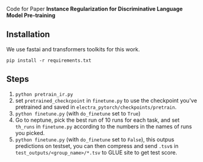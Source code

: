 Code for Paper **Instance Regularization for Discriminative Language Model Pre-training**

##  Installation

We use fastai and transformers toolkits for this work.

```
pip install -r requirements.txt
```

##  Steps

1. `python pretrain_ir.py`
2. set `pretrained_checkcpoint` in `finetune.py` to use the checkpoint you've pretrained and saved in `electra_pytorch/checkpoints/pretrain`. 
3. `python finetune.py` (with `do_finetune` set to `True`)
4. Go to neptune, pick the best run of 10 runs for each task, and set `th_runs` in `finetune.py` according to the numbers in the names of runs you picked.
5. `python finetune.py` (with `do_finetune` set to `False`), this outpus predictions on testset, you can then compress and send `.tsv`s in `test_outputs/<group_name>/*.tsv` to GLUE site to get test score.


